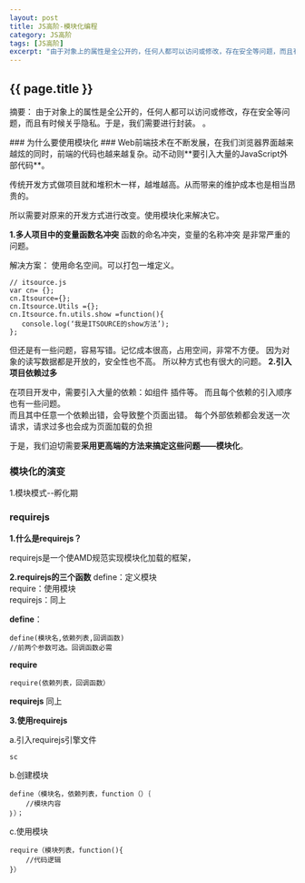 ```yaml
---
layout: post
title: JS高阶-模块化编程
category: JS高阶
tags: [JS高阶]
excerpt: "由于对象上的属性是全公开的，任何人都可以访问或修改，存在安全等问题，而且有时候关乎隐私。于是，我们需要进行封装。"
---
```

<h2>{{ page.title }}</h2>
<p class="zhai">摘要：
由于对象上的属性是全公开的，任何人都可以访问或修改，存在安全等问题，而且有时候关乎隐私。于是，我们需要进行封装。 。</p>
<!--<p>{{ page.date | date_to_string }}</p>-->
### 为什么要使用模块化 ###
Web前端技术在不断发展，在我们浏览器界面越来越炫的同时，前端的代码也越来越复杂。动不动则**要引入大量的JavaScript外部代码**。

传统开发方式做项目就和堆积木一样，越堆越高。从而带来的维护成本也是相当昂贵的。

所以需要对原来的开发方式进行改变。使用模块化来解决它。

**1.多人项目中的变量函数名冲突**
函数的命名冲突，变量的名称冲突  是非常严重的问题。

解决方案： 使用命名空间。可以打包一堆定义。

	// itsource.js
	var cn= {};
	cn.Itsource={};
	cn.Itsource.Utils ={};
	cn.Itsource.fn.utils.show =function(){
	   console.log(‘我是ITSOURCE的show方法’);
	};

但还是有一些问题，容易写错。记忆成本很高，占用空间，非常不方便。
因为对象的读写数据都是开放的，安全性也不高。
所以种方式也有很大的问题。
**2.引入项目依赖过多**

在项目开发中，需要引入大量的依赖：如组件 插件等。
而且每个依赖的引入顺序也有一些问题。  
而且其中任意一个依赖出错，会导致整个页面出错。
每个外部依赖都会发送一次请求，请求过多也会成为页面加载的负担

于是，我们迫切需要**采用更高端的方法来搞定这些问题——模块化**。




### 模块化的演变 ###

1.模块模式--孵化期













### requirejs ###

**1.什么是requirejs？**
  
requirejs是一个使AMD规范实现模块化加载的框架，

**2.requirejs的三个函数**
	define：定义模块  
	require：使用模块  
	requirejs：同上  


**define**：

	define(模块名,依赖列表,回调函数)
	//前两个参数可选。回调函数必需

**require**
	
	require(依赖列表，回调函数）

**requirejs**
	同上

**3.使用requirejs** 

a.引入requirejs引擎文件
	
	sc
b.创建模块

	define（模块名，依赖列表，function（）｛
		//模块内容
	｝）；

c.使用模块


	require（模块列表，function(){
		//代码逻辑
	}）